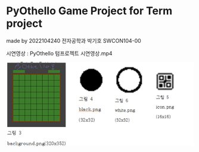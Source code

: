 # PyOthello Game Project for Term project
made by 2022104240 전자공학과 박기호 SWCON104-00

시연영상 : PyOthello 텀프로젝트 시연영상.mp4

<img src="src/image01-1.png" alt="image01-1.png">
